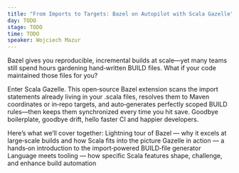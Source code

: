 ```yaml
---
title: "From Imports to Targets: Bazel on Autopilot with Scala Gazelle"
day: TODO
stage: TODO
time: TODO
speaker: Wojciech Mazur
---
```


Bazel gives you reproducible, incremental builds at scale—yet many teams still spend hours gardening hand‑written BUILD files. What if your code maintained those files for you?

Enter Scala Gazelle. This open‑source Bazel extension scans the import statements already living in your .scala files, resolves them to Maven coordinates or in‑repo targets, and auto‑generates perfectly scoped BUILD rules—then keeps them synchronized every time you hit save. Goodbye boilerplate, goodbye drift, hello faster CI and happier developers.

Here’s what we’ll cover together: Lightning tour of Bazel — why it excels at large‑scale builds and how Scala fits into the picture Gazelle in action — a hands‑on introduction to the import‑powered BUILD‑file generator Language meets tooling — how specific Scala features shape, challenge, and enhance build automation
    